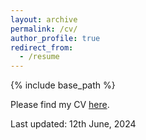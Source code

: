 ```yaml
---
layout: archive
permalink: /cv/
author_profile: true
redirect_from:
  - /resume
---
```


{% include base_path %}


Please find my CV [here](https://yaskatat.github.io/files/CV_Yasuka_Tateishi.pdf).

Last updated: 12th June, 2024

<br />

<br />

<br />

